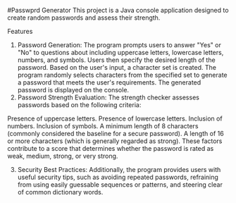 #Passwprd Generator
This project is a Java console application designed to create random passwords and assess their strength.

Features
1. Password Generation:
The program prompts users to answer "Yes" or "No" to questions about including uppercase letters, lowercase letters, numbers, and symbols.
Users then specify the desired length of the password.
Based on the user's input, a character set is created.
The program randomly selects characters from the specified set to generate a password that meets the user's requirements.
The generated password is displayed on the console.
2. Password Strength Evaluation:
The strength checker assesses passwords based on the following criteria:

Presence of uppercase letters.
Presence of lowercase letters.
Inclusion of numbers.
Inclusion of symbols.
A minimum length of 8 characters (commonly considered the baseline for a secure password).
A length of 16 or more characters (which is generally regarded as strong).
These factors contribute to a score that determines whether the password is rated as weak, medium, strong, or very strong.

3. Security Best Practices:
Additionally, the program provides users with useful security tips, such as avoiding repeated passwords, refraining from using easily guessable sequences or patterns, and steering clear of common dictionary words.
